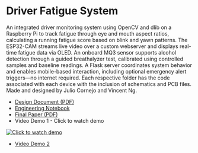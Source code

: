 # Driver Fatigue System

An integrated driver monitoring system using OpenCV and dlib on a Raspberry Pi to track fatigue through eye and mouth aspect ratios, calculating a running fatigue score based on blink and yawn patterns. The ESP32-CAM streams live video over a custom webserver and displays real-time fatigue data via OLED. An onboard MQ3 sensor supports alcohol detection through a guided breathalyzer test, calibrated using controlled samples and baseline readings. A Flask server coordinates system behavior and enables mobile-based interaction, including optional emergency alert triggers—no internet required. Each respective folder has the code associated with each device with the inclusion of schematics and PCB files. Made and designed by Julio Cornejo and Vincent Ng. 

- [Design Document (PDF)](docs/design_document.pdf)
- [Engineering Notebook](docs/engineering_notebook.md)
- [Final Paper (PDF)](docs/final_report.pdf)
- Video Demo 1 - Click to watch demo
  
 [![Click to watch demo](https://github.com/user-attachments/assets/d56c35d6-3ae8-4889-9f77-4430f9e00510)](https://drive.google.com/file/d/1akUV6YvoVE6YVaj2TsC6vIiu5VjOl5T-/view?usp=sharing)

- [Video Demo 2](https://drive.google.com/file/d/1_dD5bf3DfNFZJkOF3wCcVmGohEKaDvxr/view?usp=sharing)

